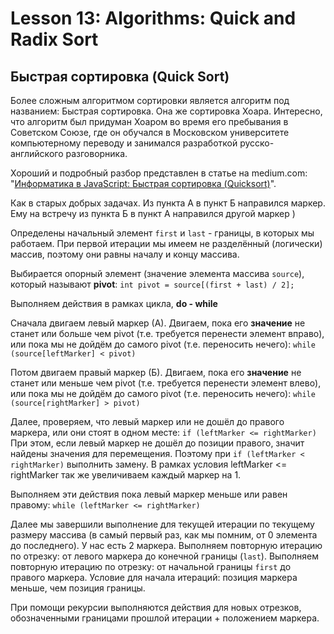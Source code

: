# Lesson 13: Algorithms: Quick and Radix Sort

## Быстрая сортировка (Quick Sort)
Более сложным алгоритмом сортировки является алгоритм под названием: Быстрая сортировка. Она же сортировка Хоара.
Интересно, что алгоритм был придуман Хоаром во время его пребывания в Советском Союзе, где он обучался в Московском университете компьютерному переводу и занимался разработкой русско-английского разговорника.

Хороший и подробный разбор представлен в статье на medium.com: "[Информатика в JavaScript: Быстрая сортировка (Quicksort)](https://medium.com/devschacht/nicholas-c-zakas-computer-science-in-javascript-quicksort-afa07c0a47f0)".

Как в старых добрых задачах. Из пункта А в пункт Б направился маркер. Ему на встречу из пункта Б в пункт А направился другой маркер )

Определены начальный элемент ``first`` и ``last`` - границы, в которых мы работаем. При первой итерации мы имеем не разделённый (логически) массив, поэтому они равны началу и концу массива.


Выбирается опорный элемент (значение элемента массива ```source```), который называют **pivot**:
``` int pivot = source[(first + last) / 2]; ```

Выполняем действия в рамках цикла, **do - while**

Сначала двигаем левый маркер (А). Двигаем, пока его **значение** не станет или больше чем pivot (т.е. требуется перенести элемент вправо), или пока мы не дойдём до самого pivot (т.е. переносить нечего):
``` while (source[leftMarker] < pivot) ```

Потом двигаем правый маркер (Б). Двигаем, пока его **значение** не станет или меньше чем pivot (т.е. требуется перенести элемент влево), или пока мы не дойдём до самого pivot (т.е. переносить нечего):
``` while (source[rightMarker] > pivot) ```

Далее, проверяем, что левый маркер или не дошёл до правого маркера, или они стоят в одном месте: ``` if (leftMarker <= rightMarker) ```
При этом, если левый маркер не дошёл до позиции правого, значит найдены значения для перемещения. Поэтому при ``` if (leftMarker < rightMarker) ``` выполнить замену.
В рамках условия leftMarker <= rightMarker так же увеличиваем каждый маркер на 1.

Выполняем эти действия пока левый маркер меньше или равен правому:
``` while (leftMarker <= rightMarker) ```

Далее мы завершили выполнение для текущей итерации по текущему размеру массива (в самый первый раз, как мы помним, от 0 элемента до последнего).
У нас есть 2 маркера.
Выполняем повторную итерацию по отрезку: от левого маркера до конечной границы (``last``).
Выполняем повторную итерацию по отрезку: от начальной границы ``first`` до правого маркера.
Условие для начала итераций: позиция маркера меньше, чем позиция границы.

При помощи рекурсии выполняются действия для новых отрезков, обозначенными границами прошлой итерации + положением маркера.
